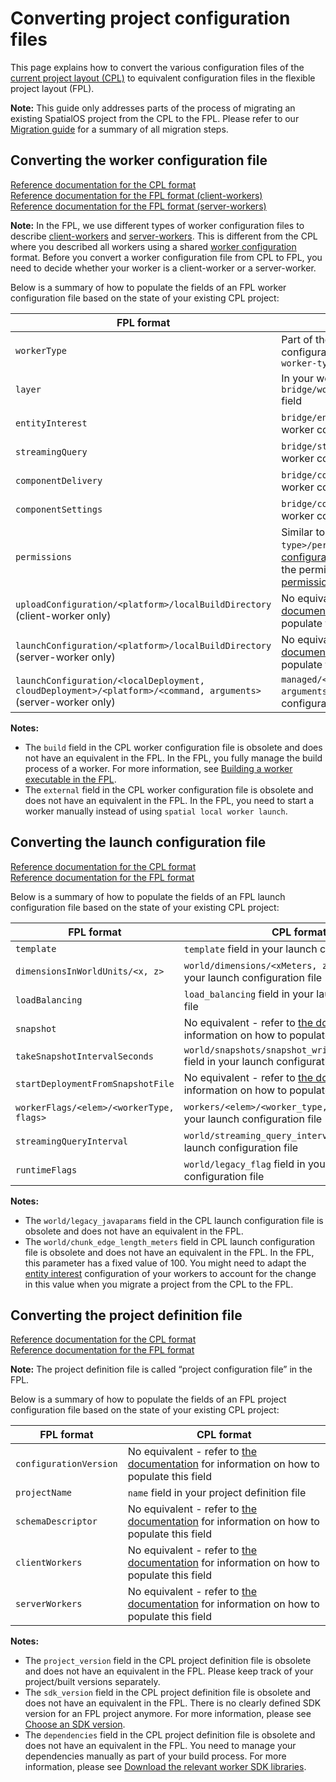 # Converting project configuration files
This page explains how to convert the various configuration files of the [current project layout (CPL)](https://docs.improbable.io/reference/latest/shared/reference/project-structure) to equivalent configuration files in the flexible project layout (FPL).

**Note:** This guide only addresses parts of the process of migrating an existing SpatialOS project from the CPL to the FPL. Please refer to our [Migration guide](migration-guide-master-page.md) for a summary of all migration steps.

## Converting the worker configuration file
[Reference documentation for the CPL format](https://docs.improbable.io/reference/latest/shared/worker-configuration/worker-configuration)<br/>
[Reference documentation for the FPL format (client-workers)](https://github.com/spatialos/FlexibleProjectExample/blob/master/docs/reference/client-worker-configuration.md)<br/>
[Reference documentation for the FPL format (server-workers)](https://github.com/spatialos/FlexibleProjectExample/blob/master/docs/reference/server-worker-configuration.md)

**Note:** In the FPL, we use different types of worker configuration files to describe [client-workers](https://github.com/spatialos/FlexibleProjectExample/blob/master/docs/reference/client-worker-configuration.md) and [server-workers](https://github.com/spatialos/FlexibleProjectExample/blob/master/docs/reference/server-worker-configuration.md). This is different from the CPL where you described all workers using a shared [worker configuration](https://docs.improbable.io/reference/latest/shared/worker-configuration/worker-configuration) format. Before you convert a worker configuration file from CPL to FPL, you need to decide whether your worker is a client-worker or a server-worker.

Below is a summary of how to populate the fields of an FPL worker configuration file based on the state of your existing CPL project:

| FPL format | CPL format |
| --- | --- |
| `workerType` | Part of the name of your worker configuration file, i.e. `spatialos.<my-worker-type>.worker.json` |
| `layer` | In your worker configuration file, the `bridge/worker_attribute_set/attributes` field |
| `entityInterest` | `bridge/entity_interest` field in your worker configuration file |
| `streamingQuery` | `bridge/streaming_query` field in your worker configuration file |
| `componentDelivery` | `bridge/component_delivery` field in your worker configuration file |
| `componentSettings` | `bridge/component_settings` field in your worker configuration file |
| `permissions` | Similar to the `workers/<my-worker-type>/permissions` field in your [launch configuration file](https://docs.improbable.io/reference/latest/shared/reference/file-formats/launch-config#launch-configuration-file), with the difference that the permissions property here is a single [permission object](https://docs.improbable.io/reference/latest/shared/worker-configuration/permissions#worker-permissions) rather than an array |
| `uploadConfiguration/<platform>/localBuildDirectory` (client-worker only) | No equivalent - refer to [the documentation](https://github.com/spatialos/FlexibleProjectExample/blob/master/docs/reference/client-worker-configuration.md) for information on how to populate this field |
| `launchConfiguration/<platform>/localBuildDirectory` (server-worker only) | No equivalent - refer to [the documentation](https://github.com/spatialos/FlexibleProjectExample/blob/master/docs/reference/client-worker-configuration.md) for information on how to populate this field |
| `launchConfiguration/<localDeployment, cloudDeployment>/<platform>/<command, arguments>` (server-worker only) | `managed/<platform>/<command, arguments>` field in your worker configuration file |

**Notes:**
- The `build` field in the CPL worker configuration file is obsolete and does not have an equivalent in the FPL. In the FPL, you fully manage the build process of a worker. For more information, see [Building a worker executable in the FPL](../build-process/worker-build-process.md).
- The `external` field in the CPL worker configuration file is obsolete and does not have an equivalent in the FPL. In the FPL, you need to start a worker manually instead of using `spatial local worker launch`.

## Converting the launch configuration file
[Reference documentation for the CPL format](https://docs.improbable.io/reference/latest/shared/reference/file-formats/launch-config#launch-configuration-file)<br/>
[Reference documentation for the FPL format](https://github.com/spatialos/FlexibleProjectExample/blob/master/docs/reference/deployment-launch-configuration.md)

Below is a summary of how to populate the fields of an FPL launch configuration file based on the state of your existing CPL project:

| FPL format | CPL format |
| --- | --- |
| `template` | `template` field in your launch configuration file |
| `dimensionsInWorldUnits/<x, z>` | `world/dimensions/<xMeters, zMeters>` field in your launch configuration file |
| `loadBalancing` | `load_balancing` field in your launch configuration file |
| `snapshot` | No equivalent - refer to [the documentation](https://github.com/spatialos/FlexibleProjectExample/blob/master/docs/reference/deployment-launch-configuration.md) for information on how to populate this field |
| `takeSnapshotIntervalSeconds` | `world/snapshots/snapshot_write_period_seconds` field in your launch configuration file |
| `startDeploymentFromSnapshotFile`| No equivalent - refer to [the documentation](https://github.com/spatialos/FlexibleProjectExample/blob/master/docs/reference/deployment-launch-configuration.md) for information on how to populate this field |
| `workerFlags/<elem>/<workerType, flags>` | `workers/<elem>/<worker_type, flags>` field in your launch configuration file |
| `streamingQueryInterval` | `world/streaming_query_interval` field in your launch configuration file |
| `runtimeFlags` | `world/legacy_flag` field in your launch configuration file |

**Notes:**
- The `world/legacy_javaparams` field in the CPL launch configuration file is obsolete and does not have an equivalent in the FPL.
- The `world/chunk_edge_length_meters` field in CPL launch configuration file is obsolete and does not have an equivalent in the FPL. In the FPL, this parameter has a fixed value of 100. You might need to adapt the [entity interest](https://docs.improbable.io/reference/latest/shared/worker-configuration/bridge-config#entity-interest) configuration of your workers to account for the change in this value when you migrate a project from the CPL to the FPL.

## Converting the project definition file
[Reference documentation for the CPL format](https://docs.improbable.io/reference/latest/shared/reference/file-formats/spatialos-json#project-definition-file-spatialos-json)<br/>
[Reference documentation for the FPL format](https://github.com/spatialos/FlexibleProjectExample/blob/master/docs/reference/project-configuration.md)

**Note:** The project definition file is called “project configuration file” in the FPL.

Below is a summary of how to populate the fields of an FPL project configuration file based on the state of your existing CPL project:

| FPL format | CPL format |
| --- | --- |
| `configurationVersion` | No equivalent - refer to [the documentation](https://github.com/spatialos/FlexibleProjectExample/blob/master/docs/reference/project-configuration.md) for information on how to populate this field |
| `projectName` | `name` field in your project definition file |
| `schemaDescriptor` | No equivalent - refer to [the documentation](https://github.com/spatialos/FlexibleProjectExample/blob/master/docs/reference/project-configuration.md) for information on how to populate this field |
| `clientWorkers` | No equivalent - refer to [the documentation](https://github.com/spatialos/FlexibleProjectExample/blob/master/docs/reference/project-configuration.md) for information on how to populate this field |
| `serverWorkers` | No equivalent - refer to [the documentation](https://github.com/spatialos/FlexibleProjectExample/blob/master/docs/reference/project-configuration.md) for information on how to populate this field |

**Notes:**
- The `project_version` field in the CPL project definition file is obsolete and does not have an equivalent in the FPL. Please keep track of your project/built versions separately.
- The `sdk_version` field in the CPL project definition file is obsolete and does not have an equivalent in the FPL. There is no clearly defined SDK version for an FPL project anymore. For more information, please see [Choose an SDK version](../build-process/worker-build-process.md#choose-an-sdk-version).
- The `dependencies` field in the CPL project definition file is obsolete and does not have an equivalent in the FPL. You need to manage your dependencies manually as part of your build process. For more information, please see [Download the relevant worker SDK libraries](../build-process/worker-build-process.md#download-the-relevant-worker-sdk-libraries).
